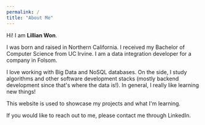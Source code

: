 ```yaml
---
permalink: /
title: "About Me"
---
```

Hi! I am **Lillian Won**.

I was born and raised in Northern California. I received my Bachelor of Computer Science from UC Irvine. 
I am a data integration developer for a company in Folsom.

I love working with Big Data and NoSQL databases. 
On the side, I study algorithms and other software development stacks (mostly backend development since that's where the data is!). 
In general, I really like learning new things!

This website is used to showcase my projects and what I'm learning. 

If you would like to reach out to me, please contact me through LinkedIn. 